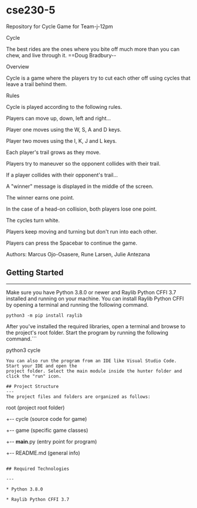 # cse230-5

Repository for Cycle Game for Team-j-12pm

Cycle

The best rides are the ones where you
bite off much more than you can chew,
and live through it. ==Doug Bradbury--

Overview

Cycle is a game where the players try to cut each other off using cycles that leave a trail behind them.

Rules

Cycle is played according to the following rules.

Players can move up, down, left and right...

Player one moves using the W, S, A and D keys.

Player two moves using the I, K, J and L keys.

Each player's trail grows as they move.

Players try to maneuver so the opponent collides with their trail.

If a player collides with their opponent's trail...

A "winner" message is displayed in the middle of the screen.

The winner earns one point.

In the case of a head-on collision, both players lose one point.

The cycles turn white.

Players keep moving and turning but don't run into each other.

Players can press the Spacebar to continue the game.

Authors: Marcus Ojo-Osasere, Rune Larsen, Julie Antezana

## Getting Started

---

Make sure you have Python 3.8.0 or newer and Raylib Python CFFI 3.7 installed and running on your machine. You can install Raylib Python CFFI by opening a terminal and running the following command.

```
python3 -m pip install raylib
```

After you've installed the required libraries, open a terminal and browse to the project's root folder. Start the program by running the following command.```

python3 cycle

```
You can also run the program from an IDE like Visual Studio Code. Start your IDE and open the
project folder. Select the main module inside the hunter folder and click the "run" icon.

## Project Structure
---
The project files and folders are organized as follows:
```

root (project root folder)

+-- cycle (source code for game)

+-- game (specific game classes)

+-- **main**.py (entry point for program)

+-- README.md (general info)

```

## Required Technologies

---

* Python 3.8.0

* Raylib Python CFFI 3.7
```
